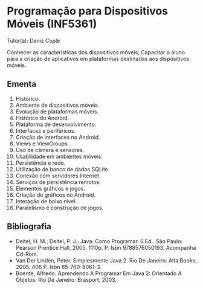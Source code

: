 # Programação para Dispositivos Móveis (INF5361)

Tutor(a): Denis Cople

Conhecer as características dos dispositivos móveis; Capacitar o aluno para a criação de aplicativos em plataformas destinadas aos dispositivos móveis.

## Ementa

1. Histórico.
2. Ambiente de dispositivos móveis.
3. Evolução de plataformas móveis.
4. Histórico do Android.
5. Plataforma de desenvolvimento.
6. Interfaces e periféricos.
7. Criação de interfaces no Android.
8. Views e ViewGroups.
9. Uso de câmera e sensores.
10. Usabilidade em ambientes móveis.
11. Persistência e rede.
12. Utilização de banco de dados SQLite.
13. Conexão com servidores Internet.
14. Serviços de persistência remotos.
15. Elementos gráficos e jogos.
16. Criação de gráficos no Android.
17. Interação de baixo nível.
18. Paralelismo e construção de jogos.

## Bibliografia

- Deitel, H. M.; Deitel, P. J.. Java: Como Programar. 6.Ed.. São Paulo: Pearson Prentice Hall, 2005. 1110p. P. Isbn 9788576050193. Acompanha Cd-Rom.
- Van Der Linden, Peter. Simplesmente Java 2. Rio De Janeiro: Alta Books, 2005. 406 P. Isbn 85-760-8061-3.
- Boente, Alfredo. Aprendendo A Programar Em Java 2: Orientado A Objetos. Rio De Janeiro: Brasport, 2003.
